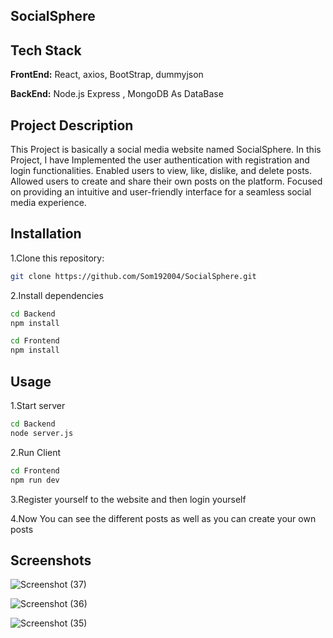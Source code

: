 
## SocialSphere



## Tech Stack

**FrontEnd:** React, axios, BootStrap, dummyjson

**BackEnd:** Node.js Express , MongoDB As DataBase

## Project Description
This Project is basically a social media website named SocialSphere. In this Project, I have Implemented the user authentication with registration and login functionalities. Enabled users to view, like, dislike, and delete posts. Allowed users to create and share their own posts on the platform. Focused on providing an intuitive and user-friendly interface for a seamless social media experience.




## Installation

1.Clone this repository:

```bash
git clone https://github.com/Som192004/SocialSphere.git
```

2.Install dependencies
```bash
cd Backend
npm install 

cd Frontend
npm install
```




    
## Usage
1.Start server
```bash
cd Backend
node server.js
```

2.Run Client
```bash
cd Frontend
npm run dev
```

3.Register yourself to the website and then login yourself

4.Now You can see the different posts as well as you can create your own posts 

## Screenshots

![Screenshot (37)](https://github.com/user-attachments/assets/6c022a47-ab40-4f67-ad95-3731b5b34cbf)

![Screenshot (36)](https://github.com/user-attachments/assets/9fbc2a8c-5762-45bb-aad4-fb066199e061)

![Screenshot (35)](https://github.com/user-attachments/assets/b67c6b33-5a58-45f8-b8b7-36b790259c40)

